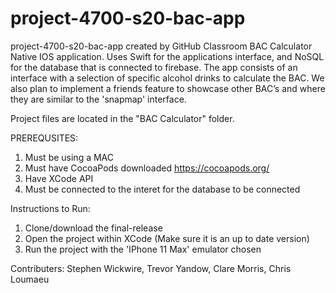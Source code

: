 # project-4700-s20-bac-app
project-4700-s20-bac-app created by GitHub Classroom
BAC Calculator Native IOS application. Uses Swift for the applications interface, and NoSQL for the database that is connected to firebase. The app consists of an interface with a selection of specific alcohol drinks to calculate the BAC. We also plan to implement a friends feature to showcase other BAC’s and where they are similar to the 'snapmap' interface. 

Project files are located in the "BAC Calculator" folder.

PREREQUSITES:
1. Must be using a MAC
2. Must have CocoaPods downloaded https://cocoapods.org/
3. Have XCode API 
4. Must be connected to the interet for the database to be connected 


Instructions to Run:
1. Clone/download the final-release
2. Open the project within XCode (Make sure it is an up to date version)
3. Run the project with the 'IPhone 11 Max' emulator chosen


Contributers:
Stephen Wickwire, Trevor Yandow, Clare Morris, Chris Loumaeu 
